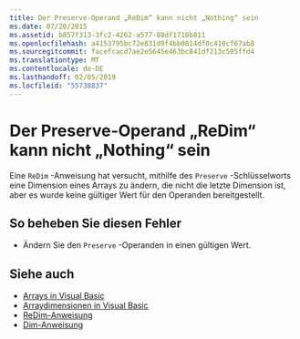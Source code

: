 ```yaml
---
title: Der Preserve-Operand „ReDim“ kann nicht „Nothing“ sein
ms.date: 07/20/2015
ms.assetid: b857f313-3fc2-4262-a577-88df1718b811
ms.openlocfilehash: a4153795bc72e831d9f4bb0814df0c410cf67ab8
ms.sourcegitcommit: facefcacd7ae2e5645e463bc841df213c505ffd4
ms.translationtype: MT
ms.contentlocale: de-DE
ms.lasthandoff: 02/05/2019
ms.locfileid: "55738837"
---
```

# <a name="redim-preserve-operand-cannot-be-nothing"></a>Der Preserve-Operand „ReDim“ kann nicht „Nothing“ sein
Eine `ReDim` -Anweisung hat versucht, mithilfe des `Preserve` -Schlüsselworts eine Dimension eines Arrays zu ändern, die nicht die letzte Dimension ist, aber es wurde keine gültiger Wert für den Operanden bereitgestellt.  
  
## <a name="to-correct-this-error"></a>So beheben Sie diesen Fehler  
  
-   Ändern Sie den `Preserve` -Operanden in einen gültigen Wert.  
  
## <a name="see-also"></a>Siehe auch
- [Arrays in Visual Basic](~/docs/visual-basic/programming-guide/language-features/arrays/index.md)
- [Arraydimensionen in Visual Basic](~/docs/visual-basic/programming-guide/language-features/arrays/array-dimensions.md)
- [ReDim-Anweisung](../../visual-basic/language-reference/statements/redim-statement.md)
- [Dim-Anweisung](../../visual-basic/language-reference/statements/dim-statement.md)
